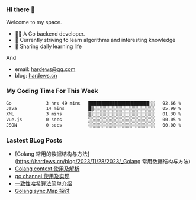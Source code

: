### Hi there 👋
Welcome to my space.

- 👨‍🦲 A Go backend developer. 
- 📕 Currently striving to learn algorithms and interesting knowledge
- 💪 Sharing daily learning life

And
- email: hardews@qq.com
- blog: [hardews.cn](hardews.cn)

### My Coding Time For This Week
<!--START_SECTION:waka-->

```txt
Go             3 hrs 49 mins   ███████████████████████░░   92.66 %
Java           14 mins         █▒░░░░░░░░░░░░░░░░░░░░░░░   05.99 %
XML            3 mins          ▒░░░░░░░░░░░░░░░░░░░░░░░░   01.30 %
Vue.js         0 secs          ░░░░░░░░░░░░░░░░░░░░░░░░░   00.05 %
JSON           0 secs          ░░░░░░░░░░░░░░░░░░░░░░░░░   00.00 %
```

<!--END_SECTION:waka-->

### Lastest BLog Posts
<!-- BLOG-POST-LIST:START -->
- [Golang 常用的数据结构与方法](https://hardews.cn/blog/2023/11/28/2023/_Golang 常用数据结构与方法)
- [Golang context 使用及解析](https://hardews.cn/blog/golang-context)
- [go channel 使用及实现](https://hardews.cn/blog/go-channel)
- [一致性哈希算法简单介绍](https://hardews.cn/blog/consistent-hash)
- [Golang sync.Map 探讨](https://hardews.cn/blog/golang-sync-map)
<!-- BLOG-POST-LIST:END -->

<!--
**Hardews/Hardews** is a ✨ _special_ ✨ repository because its `README.md` (this file) appears on your GitHub profile.

Here are some ideas to get you started:

- 🔭 I’m currently working on ...
- 🌱 I’m currently learning ...
- 👯 I’m looking to collaborate on ...
- 🤔 I’m looking for help with ...
- 💬 Ask me about ...
- 📫 How to reach me: ...
- 😄 Pronouns: ...
- ⚡ Fun fact: ...
-->
